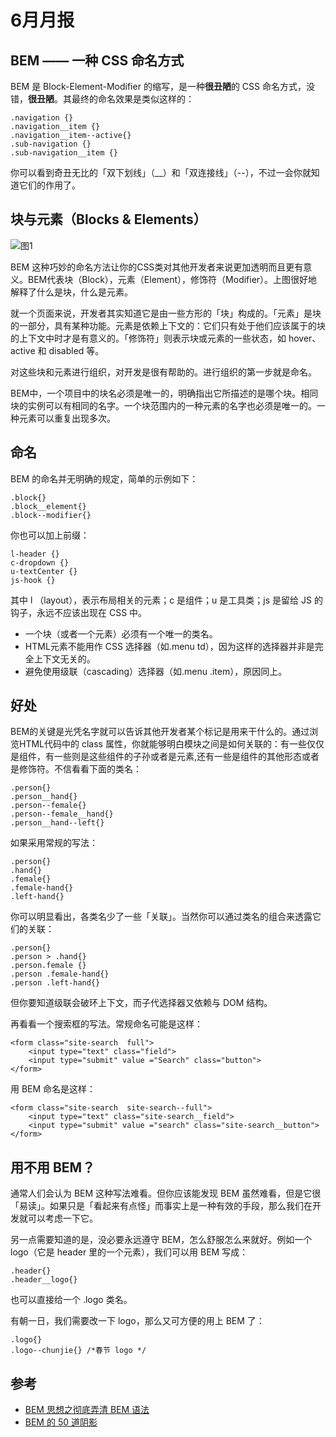 # 6月月报

## BEM —— 一种 CSS 命名方式

BEM 是 Block-Element-Modifier 的缩写，是一种**很丑陋**的 CSS 命名方式，没错，**很丑陋**。其最终的命名效果是类似这样的：

	.navigation {}
	.navigation__item {}
	.navigation__item--active{}
	.sub-navigation {}
	.sub-navigation__item {}
 
你可以看到奇丑无比的「双下划线」（__）和「双连接线」（--），不过一会你就知道它们的作用了。

## 块与元素（Blocks & Elements）

![图1](http://imgcache.oa.com/photos/26191/e97978647395be2cd93b69ba10eac23a.jpg)


BEM 这种巧妙的命名方法让你的CSS类对其他开发者来说更加透明而且更有意义。BEM代表块（Block），元素（Element），修饰符（Modifier）。上图很好地解释了什么是块，什么是元素。


就一个页面来说，开发者其实知道它是由一些方形的「块」构成的。「元素」是块的一部分，具有某种功能。元素是依赖上下文的：它们只有处于他们应该属于的块的上下文中时才是有意义的。「修饰符」则表示块或元素的一些状态，如 hover、active 和 disabled 等。

对这些块和元素进行组织，对开发是很有帮助的。进行组织的第一步就是命名。

BEM中，一个项目中的块名必须是唯一的，明确指出它所描述的是哪个块。相同块的实例可以有相同的名字。一个块范围内的一种元素的名字也必须是唯一的。一种元素可以重复出现多次。

## 命名

BEM 的命名并无明确的规定，简单的示例如下：

	.block{}
	.block__element{}
	.block--modifier{}

你也可以加上前缀：

	l-header {}
	c-dropdown {}
	u-textCenter {}
	js-hook {}

其中 l （layout），表示布局相关的元素；c 是组件；u 是工具类；js 是留给 JS 的钩子，永远不应该出现在 CSS 中。

* 一个块（或者一个元素）必须有一个唯一的类名。
* HTML元素不能用作 CSS 选择器（如.menu td），因为这样的选择器并非是完全上下文无关的。
* 避免使用级联（cascading）选择器（如.menu .item），原因同上。

## 好处

BEM的关键是光凭名字就可以告诉其他开发者某个标记是用来干什么的。通过浏览HTML代码中的 class 属性，你就能够明白模块之间是如何关联的：有一些仅仅是组件，有一些则是这些组件的子孙或者是元素,还有一些是组件的其他形态或者是修饰符。不信看看下面的类名：

	.person{}
	.person__hand{}
	.person--female{}
	.person--female__hand{}
	.person__hand--left{}	

如果采用常规的写法：

	.person{}
	.hand{}
	.female{}
	.female-hand{}
	.left-hand{}

你可以明显看出，各类名少了一些「关联」。当然你可以通过类名的组合来透露它们的关联：

	.person{}
	.person > .hand{}
	.person.female {}
	.person .female-hand{}
	.person .left-hand{}

但你要知道级联会破环上下文，而子代选择器又依赖与 DOM 结构。

再看看一个搜索框的写法。常规命名可能是这样：

	<form class="site-search  full">
		<input type="text" class="field">
		<input type="submit" value ="Search" class="button">
	</form>	

用 BEM 命名是这样：

	<form class="site-search  site-search--full">
		<input type="text" class="site-search__field">
		<input type="submit" value ="search" class="site-search__button">
	</form>

## 用不用 BEM？

通常人们会认为 BEM 这种写法难看。但你应该能发现 BEM 虽然难看，但是它很「易读」。如果只是「看起来有点怪」而事实上是一种有效的手段，那么我们在开发就可以考虑一下它。

另一点需要知道的是，没必要永远遵守 BEM，怎么舒服怎么来就好。例如一个 logo（它是 header 里的一个元素），我们可以用 BEM 写成：

	.header{}
	.header__logo{}	

也可以直接给一个 .logo 类名。

有朝一日，我们需要改一下 logo，那么又可方便的用上 BEM 了：

	.logo{}
	.logo--chunjie{} /*春节 logo */

## 参考

* [BEM 思想之彻底弄清 BEM 语法](http://www.w3cplus.com/css/mindbemding-getting-your-head-round-bem-syntax.html)
* [BEM 的 50 道阴影](http://www.w3cplus.com/css/fifty-shades-of-bem.html)